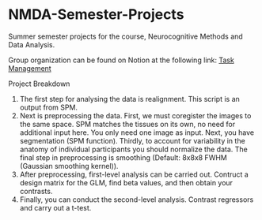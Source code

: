 # NMDA-Semester-Projects
Summer semester projects for the course, Neurocognitive Methods and Data Analysis.

Group organization can be found on Notion at the following link: [Task Management](https://www.notion.so/invite/8f8b13efde52269851b1f1c695d6d4aae8a45b33)


Project Breakdown
1) The first step for analysing the data is realignment. This script is an output from SPM. 
2) Next is preprocessing the data. First, we must coregister the images to the same space. SPM matches the tissues on its own, no need for additional input here. You only need one image as input. Next, you have segmentation (SPM function). Thirdly, to account for variability in the anatomy of individual participants you should normalize the data. The final step in preprocessing is smoothing (Default: 8x8x8 FWHM (Gaussian smoothing kernel)).
3) After preprocessing, first-level analysis can be carried out. Contruct a design matrix for the GLM, find beta values, and then obtain your contrasts.
4) Finally, you can conduct the second-level analysis. Contrast regressors and carry out a t-test.

